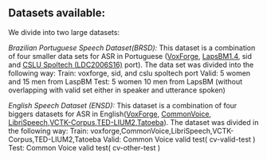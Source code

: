 
## Datasets available:
We divide into two large datasets:

*Brazilian Portuguese Speech Dataset(BRSD):*
This dataset is a combination of four smaller data sets for ASR in Portuguese ([VoxForge](http://www.voxforge.org), [LapsBM1.4]( http://www.laps.ufpa.br/falabrasil/), sid and [CSLU Spoltech (LDC2006S16)](https://catalog.ldc.upenn.edu/LDC2006S16) port). 
The data set was divided into the following way:
         Train: voxforge, sid, and cslu spoltech port
         Valid: 5 women and 15 men from LaspBM
         Test: 5 women 10 men from LapsBM (without overlapping with valid set either in speaker and utterance spoken)
        


*English Speech Dataset (ENSD):*
This dataset is a combination of four biggers datasets for ASR in English([VoxForge](http://www.voxforge.org), [CommonVoice](https://voice.mozilla.org/data), [LibriSpeech](http://www.openslr.org/resources/12/),[VCTK-Corpus](https://voice.mozilla.org/data),[TED-LIUM2](http://www-lium.univ-lemans.fr/sites/default/files/TEDLIUM_release2.tar.gz),[Tatoeba](https://voice.mozilla.org/data)). 
The dataset was divided in the following way:
         Train: voxforge,CommonVoice,LibriSpeech,VCTK-Corpus,TED-LIUM2,Tatoeba
         Valid: Common Voice valid test( cv-valid-test )
         Test: Common Voice valid test( cv-other-test )
         
         
